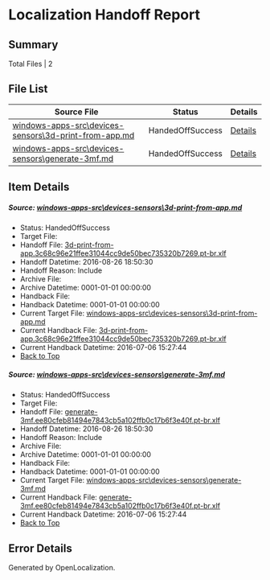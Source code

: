 # <a name='report-top'></a> Localization Handoff Report

## Summary
 Total Files | 2

## File List
 Source File | Status | Details 
 ----------- | ------ | ------- 
 [windows-apps-src\devices-sensors\3d-print-from-app.md](https://github.com/Microsoft/windows-apps/blob/76450022829680cbc4a183fb5c9c17e932b5f54e/windows-apps-src/devices-sensors/3d-print-from-app.md) | HandedOffSuccess | [Details](#caf1a161d486750a9981c809ff341d2fff35b1413315)
 [windows-apps-src\devices-sensors\generate-3mf.md](https://github.com/Microsoft/windows-apps/blob/c790d57e72a75ec28e376722f8d87c2655b18c42/windows-apps-src/devices-sensors/generate-3mf.md) | HandedOffSuccess | [Details](#1d291173cc68d4eedcbc2918f308be1489105a083355)

## Item Details
##### <a name='caf1a161d486750a9981c809ff341d2fff35b1413315'></a> Source: [windows-apps-src\devices-sensors\3d-print-from-app.md](https://github.com/Microsoft/windows-apps/blob/76450022829680cbc4a183fb5c9c17e932b5f54e/windows-apps-src/devices-sensors/3d-print-from-app.md)
* Status: HandedOffSuccess
* Target File: 
* Handoff File: [3d-print-from-app.3c68c96e21ffee31044cc9de50bec735320b7269.pt-br.xlf](https://github.com/Microsoft/WDG.handoff/blob/27af8058de242ac59da0535ca26273ddb496aa53/ol-handoff/Microsoft/windows-apps.pt-br/master/3d-print-from-app.3c68c96e21ffee31044cc9de50bec735320b7269.pt-br.xlf)
* Handoff Datetime: 2016-08-26 18:50:30
* Handoff Reason: Include
* Archive File: 
* Archive Datetime: 0001-01-01 00:00:00
* Handback File: 
* Handback Datetime: 0001-01-01 00:00:00
* Current Target File: [windows-apps-src\devices-sensors\3d-print-from-app.md](https://github.com/Microsoft/windows-apps.pt-br/blob/b7cc1700e5930854bd1f5cdef3b4a27520adc15a/windows-apps-src/devices-sensors/3d-print-from-app.md)
* Current Handback File: [3d-print-from-app.3c68c96e21ffee31044cc9de50bec735320b7269.pt-br.xlf](https://github.com/Microsoft/WDG.handback/blob/7d943cc6c136850b0652613949438de118f8068c/ol-handback/Microsoft/windows-apps.pt-br/master/3d-print-from-app.3c68c96e21ffee31044cc9de50bec735320b7269.pt-br.xlf)
* Current Handback Datetime: 2016-07-06 15:27:44
* [Back to Top](#report-top)

##### <a name='1d291173cc68d4eedcbc2918f308be1489105a083355'></a> Source: [windows-apps-src\devices-sensors\generate-3mf.md](https://github.com/Microsoft/windows-apps/blob/c790d57e72a75ec28e376722f8d87c2655b18c42/windows-apps-src/devices-sensors/generate-3mf.md)
* Status: HandedOffSuccess
* Target File: 
* Handoff File: [generate-3mf.ee80cfeb81494e7843cb5a102ffb0c17b6f3e40f.pt-br.xlf](https://github.com/Microsoft/WDG.handoff/blob/27af8058de242ac59da0535ca26273ddb496aa53/ol-handoff/Microsoft/windows-apps.pt-br/master/generate-3mf.ee80cfeb81494e7843cb5a102ffb0c17b6f3e40f.pt-br.xlf)
* Handoff Datetime: 2016-08-26 18:50:30
* Handoff Reason: Include
* Archive File: 
* Archive Datetime: 0001-01-01 00:00:00
* Handback File: 
* Handback Datetime: 0001-01-01 00:00:00
* Current Target File: [windows-apps-src\devices-sensors\generate-3mf.md](https://github.com/Microsoft/windows-apps.pt-br/blob/b7cc1700e5930854bd1f5cdef3b4a27520adc15a/windows-apps-src/devices-sensors/generate-3mf.md)
* Current Handback File: [generate-3mf.ee80cfeb81494e7843cb5a102ffb0c17b6f3e40f.pt-br.xlf](https://github.com/Microsoft/WDG.handback/blob/7d943cc6c136850b0652613949438de118f8068c/ol-handback/Microsoft/windows-apps.pt-br/master/generate-3mf.ee80cfeb81494e7843cb5a102ffb0c17b6f3e40f.pt-br.xlf)
* Current Handback Datetime: 2016-07-06 15:27:44
* [Back to Top](#report-top)


## Error Details

Generated by OpenLocalization.
